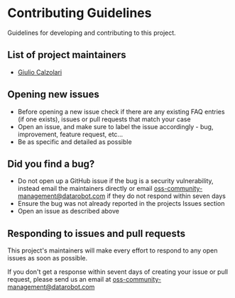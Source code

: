 # Contributing Guidelines

Guidelines for developing and contributing to this project.

## List of project maintainers

- [Giulio Calzolari](https://github.com/giuliocalzolari)

## Opening new issues

- Before opening a new issue check if there are any existing FAQ entries (if one exists), issues or pull requests that match your case
- Open an issue, and make sure to label the issue accordingly - bug, improvement, feature request, etc...
- Be as specific and detailed as possible

## Did you find a bug?

- Do not open up a GitHub issue if the bug is a security
vulnerability, instead email the maintainers directly or email
oss-community-management@datarobot.com if they do not respond within
seven days
- Ensure the bug was not already reported in the projects Issues section
- Open an issue as described above

## Responding to issues and pull requests

This project's maintainers will make every effort to respond to any
open issues as soon as possible.

If you don't get a response within sevent days of creating your issue or
pull request, please send us an email at oss-community-management@datarobot.com
